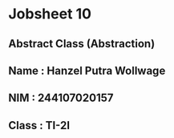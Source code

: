# Jobsheet 10
## Abstract Class (Abstraction)
## Name : Hanzel Putra Wollwage
## NIM : 244107020157
## Class : TI-2I